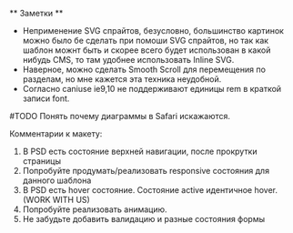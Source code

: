 ** Заметки **

- Неприменение SVG спрайтов, безусловно, большинство картинок можно было бе сделать при помоши SVG спрайтов, но так как шаблон можнт быть и скорее всего будет использован в какой нибудь CMS, то там удобнее использовать Inline SVG.
- Наверное, можно сделать Smooth Scroll для перемещения по разделам, но мне кажется эта техника неудобной.
- Согласно caniuse ie9,10 не поддерживают единицы rem в краткой записи font.

#TODO Понять почему диаграммы в Safari искажаются.

Комментарии к макету:

1. В PSD есть состояние верхней навигации, после прокрутки страницы
2. Попробуйте продумать/реализовать responsive состояния для данного шаблона 
3. В PSD есть hover состояние. Состояние active идентичное hover. (WORK WITH US)
4. Попробуйте реализовать анимацию.
5. Не забудьте добавить валидацию и разные состояния формы

